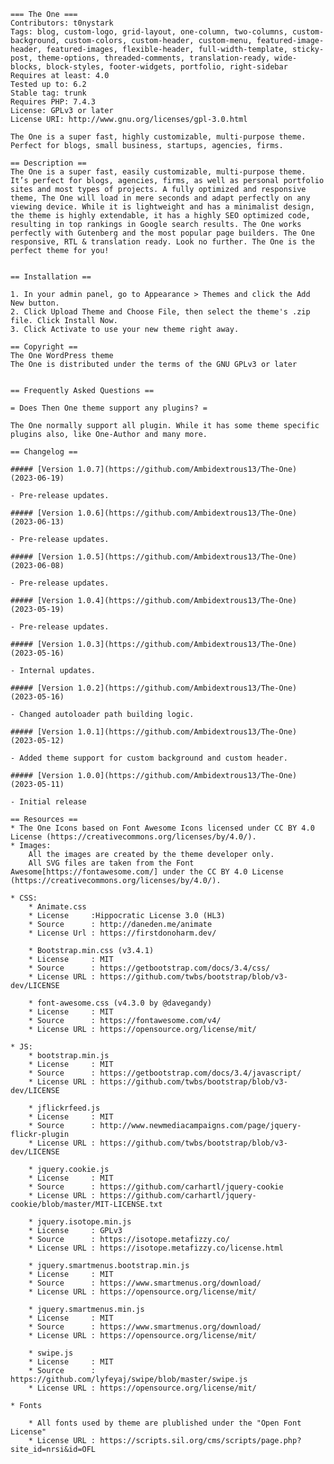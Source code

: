 	=== The One ===
	Contributors: t0nystark
	Tags: blog, custom-logo, grid-layout, one-column, two-columns, custom-background, custom-colors, custom-header, custom-menu, featured-image-header, featured-images, flexible-header, full-width-template, sticky-post, theme-options, threaded-comments, translation-ready, wide-blocks, block-styles, footer-widgets, portfolio, right-sidebar
	Requires at least: 4.0
	Tested up to: 6.2
	Stable tag: trunk
	Requires PHP: 7.4.3
	License: GPLv3 or later
	License URI: http://www.gnu.org/licenses/gpl-3.0.html

	The One is a super fast, highly customizable, multi-purpose theme. Perfect for blogs, small business, startups, agencies, firms.

	== Description ==
	The One is a super fast, easily customizable, multi-purpose theme. It’s perfect for blogs, agencies, firms, as well as personal portfolio sites and most types of projects. A fully optimized and responsive theme, The One will load in mere seconds and adapt perfectly on any viewing device. While it is lightweight and has a minimalist design, the theme is highly extendable, it has a highly SEO optimized code, resulting in top rankings in Google search results. The One works perfectly with Gutenberg and the most popular page builders. The One responsive, RTL & translation ready. Look no further. The One is the perfect theme for you!


	== Installation ==

	1. In your admin panel, go to Appearance > Themes and click the Add New button.
	2. Click Upload Theme and Choose File, then select the theme's .zip file. Click Install Now.
	3. Click Activate to use your new theme right away.

	== Copyright ==
	The One WordPress theme
	The One is distributed under the terms of the GNU GPLv3 or later


	== Frequently Asked Questions ==

	= Does Then One theme support any plugins? =

	The One normally support all plugin. While it has some theme specific plugins also, like One-Author and many more.

	== Changelog ==

	##### [Version 1.0.7](https://github.com/Ambidextrous13/The-One) (2023-06-19)

	- Pre-release updates.

	##### [Version 1.0.6](https://github.com/Ambidextrous13/The-One) (2023-06-13)

	- Pre-release updates.

	##### [Version 1.0.5](https://github.com/Ambidextrous13/The-One) (2023-06-08)

	- Pre-release updates.

	##### [Version 1.0.4](https://github.com/Ambidextrous13/The-One) (2023-05-19)

	- Pre-release updates.
	
	##### [Version 1.0.3](https://github.com/Ambidextrous13/The-One) (2023-05-16)

	- Internal updates.

	##### [Version 1.0.2](https://github.com/Ambidextrous13/The-One) (2023-05-16)

	- Changed autoloader path building logic.

	##### [Version 1.0.1](https://github.com/Ambidextrous13/The-One) (2023-05-12)

	- Added theme support for custom background and custom header.

	##### [Version 1.0.0](https://github.com/Ambidextrous13/The-One) (2023-05-11)

	- Initial release

	== Resources ==
	* The One Icons based on Font Awesome Icons licensed under CC BY 4.0 License (https://creativecommons.org/licenses/by/4.0/).
	* Images:
		All the images are created by the theme developer only.
		All SVG files are taken from the Font Awesome[https://fontawesome.com/] under the CC BY 4.0 License (https://creativecommons.org/licenses/by/4.0/).

	* CSS:
		* Animate.css
		* License     :Hippocratic License 3.0 (HL3)
		* Source      : http://daneden.me/animate
		* License Url : https://firstdonoharm.dev/

		* Bootstrap.min.css (v3.4.1)
		* License     : MIT
		* Source 	  : https://getbootstrap.com/docs/3.4/css/
		* License URL : https://github.com/twbs/bootstrap/blob/v3-dev/LICENSE

		* font-awesome.css (v4.3.0 by @davegandy)
		* License     : MIT
		* Source	  : https://fontawesome.com/v4/
		* License URL : https://opensource.org/license/mit/
	
	* JS:
		* bootstrap.min.js
		* License     : MIT
		* Source      : https://getbootstrap.com/docs/3.4/javascript/
		* License URL : https://github.com/twbs/bootstrap/blob/v3-dev/LICENSE

		* jflickrfeed.js
		* License     : MIT
		* Source 	  : http://www.newmediacampaigns.com/page/jquery-flickr-plugin
		* License URL : https://github.com/twbs/bootstrap/blob/v3-dev/LICENSE

		* jquery.cookie.js
		* License     : MIT
		* Source 	  : https://github.com/carhartl/jquery-cookie
		* License URL : https://github.com/carhartl/jquery-cookie/blob/master/MIT-LICENSE.txt

		* jquery.isotope.min.js
		* License     : GPLv3
		* Source 	  : https://isotope.metafizzy.co/
		* License URL : https://isotope.metafizzy.co/license.html

		* jquery.smartmenus.bootstrap.min.js
		* License     : MIT
		* Source 	  : https://www.smartmenus.org/download/
		* License URL : https://opensource.org/license/mit/

		* jquery.smartmenus.min.js
		* License     : MIT
		* Source 	  : https://www.smartmenus.org/download/
		* License URL : https://opensource.org/license/mit/

		* swipe.js
		* License     : MIT
		* Source 	  : https://github.com/lyfeyaj/swipe/blob/master/swipe.js
		* License URL : https://opensource.org/license/mit/

	* Fonts

		* All fonts used by theme are plublished under the "Open Font License" 
		* License URL : https://scripts.sil.org/cms/scripts/page.php?site_id=nrsi&id=OFL
